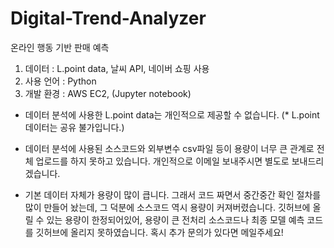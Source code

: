 # Digital-Trend-Analyzer


온라인 행동 기반 판매 예측

1) 데이터 : L.point data, 날씨 API, 네이버 쇼핑 사용
2) 사용 언어 : Python
3) 개발 환경 : AWS EC2, (Jupyter notebook)


* 데이터 분석에 사용한 L.point data는 개인적으로 제공할 수 없습니다. (* L.point 데이터는 공유 불가입니다.) 
* 데이터 분석에 사용된 소스코드와 외부변수 csv파일 등이 용량이 너무 큰 관계로 전체 업로드를 하지 못하고 있습니다.
  개인적으로 이메일 보내주시면 별도로 보내드리겠습니다.
  
* 기본 데이터 자체가 용량이 많이 큽니다. 그래서 코드 짜면서 중간중간 확인 절차를 많이 만들어 놨는데, 그 덕분에 소스코드 역시 용량이 커져버렸습니다.
깃허브에 올릴 수 있는 용량이 한정되어있어, 용량이 큰 전처리 소스코드나 최종 모델 예측 코드를 깃허브에 올리지 못하였습니다. 혹시 추가 문의가 있다면 메일주세요!

